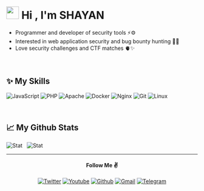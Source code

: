 # <img src="https://media.giphy.com/media/hvRJCLFzcasrR4ia7z/giphy.gif" width="33px" height="33px"> Hi , I'm SHAYAN

 - Programmer and developer of security tools ⚡️⚙️
 - Interested in web application security and bug bounty hunting 🏹🤍
 - Love security challenges and CTF matches 🫀✨

<br>

## ✨ My Skills

![JavaScript](https://img.shields.io/badge/Python-323330?style=for-the-badge&logo=python&logoColor=white) ![PHP](https://img.shields.io/badge/PHP-777BB4?style=for-the-badge&logo=php&logoColor=white)  ![Apache](https://img.shields.io/badge/Apache-D22128?style=for-the-badge&logo=Apache&logoColor=white) ![Docker](https://img.shields.io/badge/Docker-2CA5E0?style=for-the-badge&logo=docker&logoColor=white) ![Nginx](https://img.shields.io/badge/Nginx-009639?style=for-the-badge&logo=nginx&logoColor=white) ![Git](https://img.shields.io/badge/GIT-E44C30?style=for-the-badge&logo=git&logoColor=white)  ![Linux](https://img.shields.io/badge/Linux-FCC624?style=for-the-badge&logo=linux&logoColor=black)

<br>

## 📈 My Github Stats

![Stat](https://github-readme-stats-git-masterrstaa-rickstaa.vercel.app/api?username=shayanstx&theme=dracula)  ‌ ‌ ‌![Stat](https://github-readme-stats.vercel.app/api/top-langs/?username=shayanstx&theme=dracula)
 
<hr>

<div align='center'>

<h4>Follow Me ✌️</h4>
 
[![Twitter](https://img.shields.io/badge/Twitter-1DA1F2?style=for-the-badge&logo=twitter&logoColor=white)](https://twitter.com/shayanxpv) [![Youtube](https://img.shields.io/badge/YouTube-FF0000?style=for-the-badge&logo=youtube&logoColor=white)](https://www.youtube.com/@shayanxpv) [![Github](https://img.shields.io/badge/GitHub-100000?style=for-the-badge&logo=github&logoColor=white)](https://github.com/shayanstx) [![Gmail](https://img.shields.io/badge/Gmail-D14836?style=for-the-badge&logo=gmail&logoColor=white)](mailto:shayanstx@gmail.com) [![Telegram](https://img.shields.io/badge/Telegram-2CA5E0?style=for-the-badge&logo=telegram&logoColor=white)](https://t.me/shayanxpv) 

<div>
